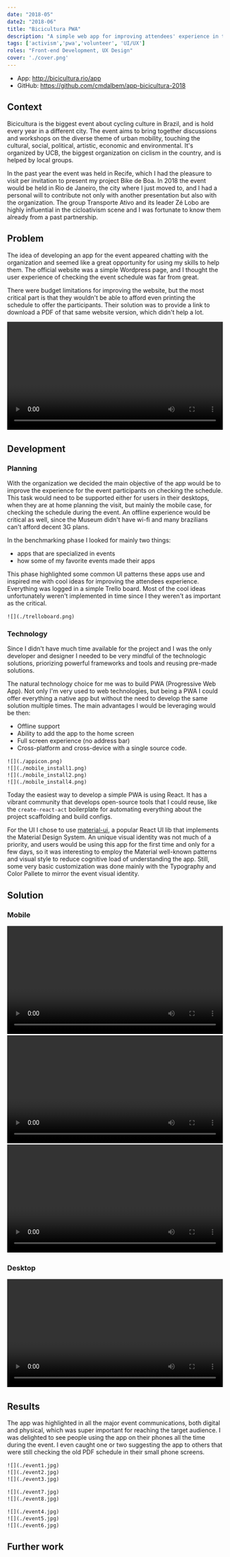```yaml
---
date: "2018-05"
date2: "2018-06"
title: "Bicicultura PWA"
description: "A simple web app for improving attendees' experience in the biggest brazilian conference on bike culture."
tags: ['activism','pwa','volunteer', 'UI/UX']
roles: "Front-end Development, UX Design"
cover: './cover.png'
--- 
```


* App: http://bicicultura.rio/app
* GitHub: https://github.com/cmdalbem/app-bicicultura-2018

## Context
Bicicultura is the biggest event about cycling culture in Brazil, and is hold every year in a different city. The event aims to bring together discussions and workshops on the diverse theme of urban mobility, touching the cultural, social, political, artistic, economic and environmental. It's organized by UCB, the biggest organization on ciclism in the country, and is helped by local groups. 

In the past year the event was held in Recife, which I had the pleasure to visit per invitation to present my project Bike de Boa. In 2018 the event would be held in Rio de Janeiro, the city where I just moved to, and I had a personal will to contribute not only with another presentation but also with the organization. The group Transporte Ativo and its leader Zé Lobo are highly influential in the cicloativism scene and I was fortunate to know them already from a past partnership.


## Problem
The idea of developing an app for the event appeared chatting with the organization and seemed like a great opportunity for using my skills to help them. The official website was a simple Wordpress page, and I thought the user experience of checking the event schedule was far from great.

There were budget limitations for improving the website, but the most critical part is that they wouldn't be able to afford even printing the schedule to offer the participants. Their solution was to provide a link to download a PDF of that same website version, which didn't help a lot.

<video-container>
    <video autoPlay controls loop width="100%" type="video/mp4">
        <source src="./schedule_desktop.mp4" type="video/mp4">
    </video>
</video-container>

## Development

### Planning

With the organization we decided the main objective of the app would be to improve the experience for the event participants on checking the schedule. This task would need to be supported either for users in their desktops, when they are at home planning the visit, but mainly the mobile case, for checking the schedule during the event. An offline experience would be critical as well, since the Museum didn't have wi-fi and many brazilians can't afford decent 3G plans.

In the benchmarking phase I looked for mainly two things:

* apps that are specialized in events
* how some of my favorite events made their apps

This phase highlighted some common UI patterns these apps use and inspired me with cool ideas for improving the attendees experience. Everything was logged in a simple Trello board. Most of the cool ideas unfortunately weren't implemented in time since I they weren't as important as the critical.

```grid|1
![](./trelloboard.png)
```

### Technology
Since I didn't have much time available for the project and I was the only developer and designer I needed to be very mindful of the technologic solutions, priorizing powerful frameworks and tools and reusing pre-made solutions.

The natural technology choice for me was to build PWA (Progressive Web App). Not only I'm very used to web technologies, but being a PWA I could offer everything a native app but without the need to develop the same solution multiple times. The main advantages I would be leveraging would be then:

* Offline support
* Ability to add the app to the home screen
* Full screen experience (no address bar)
* Cross-platform and cross-device with a single source code.

```grid|4
![](./appicon.png)
![](./mobile_install1.png)
![](./mobile_install2.png)
![](./mobile_install4.png)
``` 

Today the easiest way to develop a simple PWA is using React. It has a vibrant community that develops open-source tools that I could reuse, like the `create-react-act` boilerplate for automating everything about the project scaffolding and build configs.

For the UI I chose to use [material-ui](https://material-ui.com/), a popular React UI lib that implements the Material Design System. An unique visual identity was not much of a priority, and users would be using this app for the first time and only for a few days, so it was interesting to employ the Material well-known patterns and visual style to reduce cognitive load of understanding the app. Still, some very basic customization was done mainly with the Typography and Color Pallete to mirror the event visual identity.

## Solution

### Mobile
<!-- ```grid|3
![](./mobile_app1.png)
![](./mobile_app2.png)
![](./mobile_app3.png)
``` -->

<video-container> 
    <video autoPlay controls loop width="100%" type="video/mp4">
        <source src="./app_mobile1.mp4" type="video/mp4">
    </video> 
    <video autoPlay controls loop width="100%" type="video/mp4">
        <source src="./app_mobile2.mp4" type="video/mp4">
    </video>
    <video autoPlay controls loop width="100%" type="video/mp4">
        <source src="./app_mobile3.mp4" type="video/mp4">
    </video>
</video-container>


### Desktop

<video-container>
    <video autoPlay controls loop type="video/mp4" width="100%">
        <source src="./app_desktop.mp4" type="video/mp4">
        Your browser does not support the video element.
    </video>
</video-container>
 

## Results

The app was highlighted in all the major event communications, both digital and physical, which was super important for reaching the target audience. I was delighted to see people using the app on their phones all the time during the event. I even caught one or two suggesting the app to others that were still checking the old PDF schedule in their small phone screens. 

<results-banner
    data='{
        "event total visitors": "427",
        "app total users": "500",
        "pageviews": "1,636",
        "app installs": "32"
    }'>
</results-banner>

<!-- ```grid|3
![](./website_schedule_desktop.png "Before")
![](./desktop_schedule.png "After (desktop)")
![](./mobile_schedule_now_complete.png "After (mobile)")
``` -->

```grid|3
![](./event1.jpg)
![](./event2.jpg)
![](./event3.jpg)
```

```grid|2
![](./event7.jpg)
![](./event8.jpg)
```

```grid|3
![](./event4.jpg)
![](./event5.jpg)
![](./event6.jpg) 
```


## Further work

